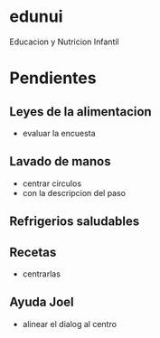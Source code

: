 edunui
======

Educacion y Nutricion Infantil

Pendientes
==========
Leyes de la alimentacion
------------------------
- evaluar la encuesta

Lavado de manos
----------------
- centrar circulos
- con la descripcion del paso

Refrigerios saludables
---------------------


Recetas
-------
- centrarlas

Ayuda Joel
----------
- alinear el dialog al centro